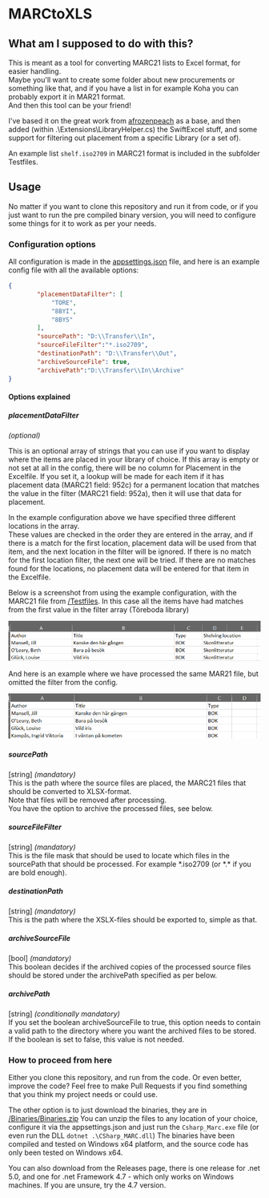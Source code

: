 # MARCtoXLS  

## What am I supposed to do with this?  
This is meant as a tool for converting MARC21 lists to Excel format, for easier handling.  
Maybe you'll want to create some folder about new procurements or something like that, and if you have a list in for example Koha you can probably export it in MAR21 format.  
And then this tool can be your friend!

I've based it on the great work from [afrozenpeach](https://github.com/afrozenpeach/CSharp_MARC) as a base, and then added (within .\Extensions\LibraryHelper.cs) the SwiftExcel stuff, and some support for filtering out placement from a specific Library (or a set of).

An example list `shelf.iso2709` in MARC21 format is included in the subfolder Testfiles.

## Usage  

No matter if you want to clone this repository and run it from code, or if you just want to run the pre compiled binary version, you will need to configure some things for it to work as per your needs.  

### Configuration options  

All configuration is made in the [appsettings.json](./appsettings.json) file, and here is an example config file with all the available options:  
```json
{    
        "placementDataFilter": [
            "TORE",
            "8BYI",
            "8BYS"
        ],
        "sourcePath": "D:\\Transfer\\In",
        "sourceFileFilter":"*.iso2709",
        "destinationPath": "D:\\Transfer\\Out",
        "archiveSourceFile": true,
        "archivePath":"D:\\Transfer\\In\\Archive"
}
```

#### Options explained  

##### placementDataFilter  
*(optional)*

This is an optional array of strings that you can use if you want to display where the items are placed in your library of choice. If this array is empty or not set at all in the config, there will be no column for Placement in the Excelfile.
If you set it, a lookup will be made for each item if it has placement data (MARC21 field: 952c) for a permanent location that matches the value in the filter (MARC21 field: 952a), then it will use that data for placement.

In the example configuration above we have specified three different locations in the array.  
These values are checked in the order they are entered in the array, and if there is a match for the first location, placement data will be used from that item, and the next location in the filter will be ignored. If there is no match for the first location filter, the next one will be tried. If there are no matches found for the locations, no placement data will be entered for that item in the Excelfile.  

Below is a screenshot from using the example configuration, with the MARC21 file from [/Testfiles](./Testfiles). In this case all the items have had matches from the first value in the filter array (Töreboda library)

!["Placement data in Excel file"](./Docs/excel_file_with_placement.png "placementDataFilter is set and you get Placement")

And here is an example where we have processed the same MAR21 file, but omitted the filter from the config.  

!["Without placement data in Excel file"](./Docs/excel_file_without_placement.png "placementDataFilter is omitted and you get no Placement in the Excel file")

##### sourcePath  

\[string\] *(mandatory)*  
This is the path where the source files are placed, the MARC21 files that should be converted to XLSX-format.  
Note that files will be removed after processing.  
You have the option to archive the processed files, see below.  

##### sourceFileFilter  

\[string\] *(mandatory)*  
This is the file mask that should be used to locate which files in the sourcePath that should be processed. For example \*.iso2709 (or \*.\* if you are bold enough).  

##### destinationPath  

\[string\] *(mandatory)*  
This is the path where the XSLX-files should be exported to, simple as that.  

##### archiveSourceFile  

\[bool\] *(mandatory)*  
This boolean decides if the archived copies of the processed source files should be stored under the archivePath specified as per below.  

##### archivePath  

\[string\] *(conditionally mandatory)*  
If you set the boolean archiveSourceFile to true, this option needs to contain a valid path to the directory where you want the archived files to be stored. If the boolean is set to false, this value is not needed.  

### How to proceed from here  

Either you clone this repository, and run from the code. Or even better, improve the code? Feel free to make Pull Requests if you find something that you think my project needs or could use.  

The other option is to just download the binaries, they are in [/Binaries/Binaries.zip](./Binaries/Binaries.zip)
You can unzip the files to any location of your choice, configure it via the appsettings.json and just run the `Csharp_Marc.exe` file (or even run the DLL `dotnet .\CSharp_MARC.dll`)
The binaries have been compiled and tested on Windows x64 platform, and the source code has only been tested on Windows x64.  

You can also download from the Releases page, there is one release for .net 5.0, and one for .net Framework 4.7 - which only works on Windows machines. If you are unsure, try the 4.7 version.
